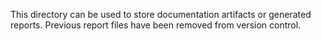 This directory can be used to store documentation artifacts or generated reports. Previous report files have been removed from version control.
